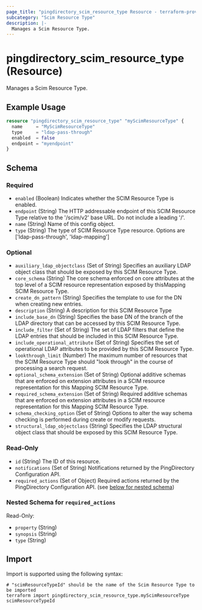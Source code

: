 ```yaml
---
page_title: "pingdirectory_scim_resource_type Resource - terraform-provider-pingdirectory"
subcategory: "Scim Resource Type"
description: |-
  Manages a Scim Resource Type.
---
```


# pingdirectory_scim_resource_type (Resource)

Manages a Scim Resource Type.

## Example Usage

```terraform
resource "pingdirectory_scim_resource_type" "myScimResourceType" {
  name     = "MyScimResourceType"
  type     = "ldap-pass-through"
  enabled  = false
  endpoint = "myendpoint"
}
```

<!-- schema generated by tfplugindocs -->
## Schema

### Required

- `enabled` (Boolean) Indicates whether the SCIM Resource Type is enabled.
- `endpoint` (String) The HTTP addressable endpoint of this SCIM Resource Type relative to the '/scim/v2' base URL. Do not include a leading '/'.
- `name` (String) Name of this config object.
- `type` (String) The type of SCIM Resource Type resource. Options are ['ldap-pass-through', 'ldap-mapping']

### Optional

- `auxiliary_ldap_objectclass` (Set of String) Specifies an auxiliary LDAP object class that should be exposed by this SCIM Resource Type.
- `core_schema` (String) The core schema enforced on core attributes at the top level of a SCIM resource representation exposed by thisMapping SCIM Resource Type.
- `create_dn_pattern` (String) Specifies the template to use for the DN when creating new entries.
- `description` (String) A description for this SCIM Resource Type
- `include_base_dn` (String) Specifies the base DN of the branch of the LDAP directory that can be accessed by this SCIM Resource Type.
- `include_filter` (Set of String) The set of LDAP filters that define the LDAP entries that should be included in this SCIM Resource Type.
- `include_operational_attribute` (Set of String) Specifies the set of operational LDAP attributes to be provided by this SCIM Resource Type.
- `lookthrough_limit` (Number) The maximum number of resources that the SCIM Resource Type should "look through" in the course of processing a search request.
- `optional_schema_extension` (Set of String) Optional additive schemas that are enforced on extension attributes in a SCIM resource representation for this Mapping SCIM Resource Type.
- `required_schema_extension` (Set of String) Required additive schemas that are enforced on extension attributes in a SCIM resource representation for this Mapping SCIM Resource Type.
- `schema_checking_option` (Set of String) Options to alter the way schema checking is performed during create or modify requests.
- `structural_ldap_objectclass` (String) Specifies the LDAP structural object class that should be exposed by this SCIM Resource Type.

### Read-Only

- `id` (String) The ID of this resource.
- `notifications` (Set of String) Notifications returned by the PingDirectory Configuration API.
- `required_actions` (Set of Object) Required actions returned by the PingDirectory Configuration API. (see [below for nested schema](#nestedatt--required_actions))

<a id="nestedatt--required_actions"></a>
### Nested Schema for `required_actions`

Read-Only:

- `property` (String)
- `synopsis` (String)
- `type` (String)

## Import

Import is supported using the following syntax:

```shell
# "scimResourceTypeId" should be the name of the Scim Resource Type to be imported
terraform import pingdirectory_scim_resource_type.myScimResourceType scimResourceTypeId
```

